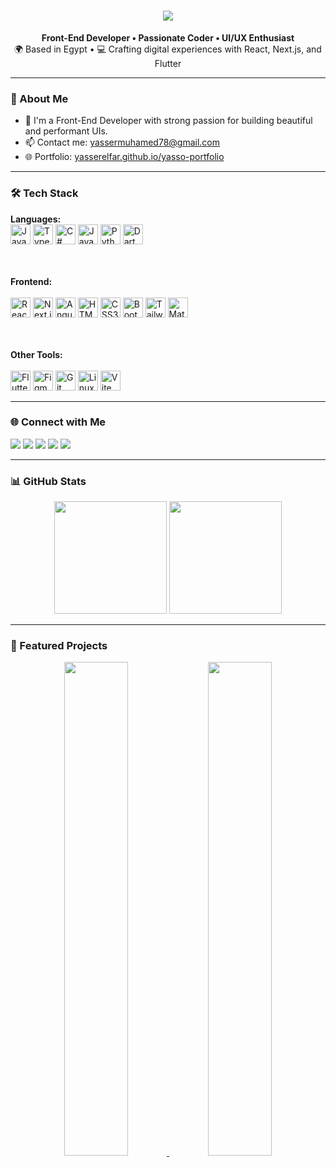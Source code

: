 <h1 align="center">
  <img src="https://readme-typing-svg.herokuapp.com/?lines=Hey+there,+I'm+Yasso!;Front-End+Dev+%F0%9F%94%A5;Flutter+Lover+%F0%9F%92%96;Building+for+the+Deaf+Community+%F0%9F%91%BC&center=true&size=30">
</h1>
<p align="center">
  <b>Front-End Developer • Passionate Coder • UI/UX Enthusiast</b><br/>
  🌍 Based in Egypt • 💻 Crafting digital experiences with React, Next.js, and Flutter
</p>

---

### 🚀 About Me

- 💼 I'm a Front-End Developer with strong passion for building beautiful and performant UIs.
- 📫 Contact me: [yassermuhamed78@gmail.com](mailto:yassermuhamed78@gmail.com)
- 🌐 Portfolio: [yasserelfar.github.io/yasso-portfolio](http://yasserelfar.github.io/yasso-portfolio)

---

### 🛠️ Tech Stack

<p align="left">
  <b>Languages:</b>  
  <br/>
  <img src="https://raw.githubusercontent.com/danielcranney/readme-generator/main/public/icons/skills/javascript-colored.svg" width="32" height="32" title="JavaScript"/>
  <img src="https://raw.githubusercontent.com/danielcranney/readme-generator/main/public/icons/skills/typescript-colored.svg" width="32" height="32" title="TypeScript"/>
  <img src="https://raw.githubusercontent.com/danielcranney/readme-generator/main/public/icons/skills/csharp-colored.svg" width="32" height="32" title="C#"/>
  <img src="https://raw.githubusercontent.com/danielcranney/readme-generator/main/public/icons/skills/java-colored.svg" width="32" height="32" title="Java"/>
  <img src="https://raw.githubusercontent.com/danielcranney/readme-generator/main/public/icons/skills/python-colored.svg" width="32" height="32" title="Python"/>
  <img src="https://raw.githubusercontent.com/danielcranney/readme-generator/main/public/icons/skills/dart-colored.svg" width="32" height="32" title="Dart"/>

  <br/><br/>
  <b>Frontend:</b>  
  <br/>
  <img src="https://raw.githubusercontent.com/danielcranney/readme-generator/main/public/icons/skills/react-colored.svg" width="32" height="32" title="React"/>
  <img src="https://raw.githubusercontent.com/danielcranney/readme-generator/main/public/icons/skills/nextjs-colored.svg" width="32" height="32" title="Next.js"/>
  <img src="https://raw.githubusercontent.com/danielcranney/readme-generator/main/public/icons/skills/angularjs-colored.svg" width="32" height="32" title="Angular"/>
  <img src="https://raw.githubusercontent.com/danielcranney/readme-generator/main/public/icons/skills/html5-colored.svg" width="32" height="32" title="HTML5"/>
  <img src="https://raw.githubusercontent.com/danielcranney/readme-generator/main/public/icons/skills/css3-colored.svg" width="32" height="32" title="CSS3"/>
  <img src="https://raw.githubusercontent.com/danielcranney/readme-generator/main/public/icons/skills/bootstrap-colored.svg" width="32" height="32" title="Bootstrap"/>
  <img src="https://raw.githubusercontent.com/danielcranney/readme-generator/main/public/icons/skills/tailwindcss-colored.svg" width="32" height="32" title="Tailwind CSS"/>
  <img src="https://raw.githubusercontent.com/danielcranney/readme-generator/main/public/icons/skills/materialui-colored.svg" width="32" height="32" title="Material UI"/>

  <br/><br/>
  <b>Other Tools:</b>  
  <br/>
  <img src="https://raw.githubusercontent.com/danielcranney/readme-generator/main/public/icons/skills/flutter-colored.svg" width="32" height="32" title="Flutter"/>
  <img src="https://raw.githubusercontent.com/danielcranney/readme-generator/main/public/icons/skills/figma-colored.svg" width="32" height="32" title="Figma"/>
  <img src="https://raw.githubusercontent.com/danielcranney/readme-generator/main/public/icons/skills/git-colored.svg" width="32" height="32" title="Git"/>
  <img src="https://raw.githubusercontent.com/danielcranney/readme-generator/main/public/icons/skills/linux-colored.svg" width="32" height="32" title="Linux"/>
  <img src="https://raw.githubusercontent.com/danielcranney/readme-generator/main/public/icons/skills/vite-colored.svg" width="32" height="32" title="Vite"/>
</p>

---

### 🌐 Connect with Me

<p align="left">
  <a href="https://www.linkedin.com/in/yasser-muhamed-00b534234" target="_blank"><img src="https://img.shields.io/badge/LinkedIn-0077B5?style=for-the-badge&logo=linkedin" /></a>
  <a href="https://www.github.com/yasserelfar" target="_blank"><img src="https://img.shields.io/badge/GitHub-000?style=for-the-badge&logo=github" /></a>
  <a href="https://www.facebook.com/yassoelfar" target="_blank"><img src="https://img.shields.io/badge/Facebook-1877F2?style=for-the-badge&logo=facebook" /></a>
  <a href="https://www.instagram.com/yassoelfar" target="_blank"><img src="https://img.shields.io/badge/Instagram-E4405F?style=for-the-badge&logo=instagram" /></a>
  <a href="https://www.youtube.com/@yassoelfar" target="_blank"><img src="https://img.shields.io/badge/YouTube-FF0000?style=for-the-badge&logo=youtube" /></a>
</p>

---

### 📊 GitHub Stats

<p align="center">
  <img src="https://github-readme-stats.vercel.app/api?username=yasserelfar&show_icons=true&theme=radical" height="180px"/>
  <img src="https://github-readme-stats.vercel.app/api/top-langs/?username=yasserelfar&layout=compact&theme=radical" height="180px"/>
</p>

---

### 📌 Featured Projects

<p align="center">
  <a href="https://github.com/yasserelfar/signify">
    <img width="45%" src="https://github-readme-stats.vercel.app/api/pin/?username=yasserelfar&repo=signify&theme=radical" />
  </a>
  <a href="https://github.com/yasserelfar/Astro">
    <img width="45%" src="https://github-readme-stats.vercel.app/api/pin/?username=yasserelfar&repo=Astro&theme=radical" />
  </a>
</p>
